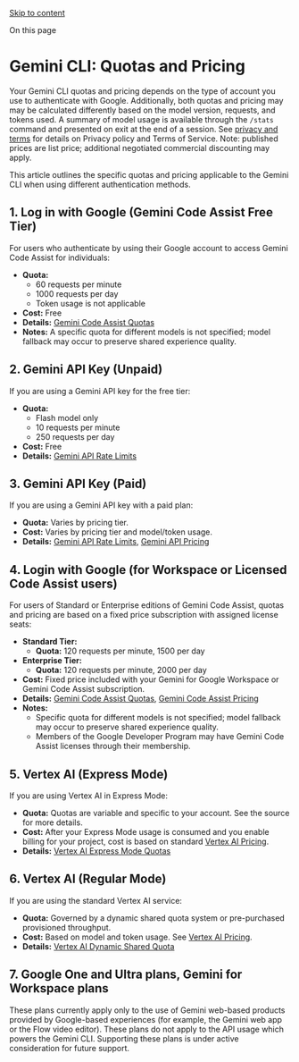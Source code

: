 [Skip to content](https://gemini-cli.xyz/docs/en/quota-and-pricing#VPContent)

On this page

# Gemini CLI: Quotas and Pricing [​](https://gemini-cli.xyz/docs/en/quota-and-pricing\#gemini-cli-quotas-and-pricing)

Your Gemini CLI quotas and pricing depends on the type of account you use to authenticate with Google. Additionally, both quotas and pricing may may be calculated differently based on the model version, requests, and tokens used. A summary of model usage is available through the `/stats` command and presented on exit at the end of a session. See [privacy and terms](https://gemini-cli.xyz/docs/en/tos-privacy) for details on Privacy policy and Terms of Service. Note: published prices are list price; additional negotiated commercial discounting may apply.

This article outlines the specific quotas and pricing applicable to the Gemini CLI when using different authentication methods.

## 1\. Log in with Google (Gemini Code Assist Free Tier) [​](https://gemini-cli.xyz/docs/en/quota-and-pricing\#_1-log-in-with-google-gemini-code-assist-free-tier)

For users who authenticate by using their Google account to access Gemini Code Assist for individuals:

- **Quota:**
  - 60 requests per minute
  - 1000 requests per day
  - Token usage is not applicable
- **Cost:** Free
- **Details:** [Gemini Code Assist Quotas](https://developers.google.com/gemini-code-assist/resources/quotas#quotas-for-agent-mode-gemini-cli)
- **Notes:** A specific quota for different models is not specified; model fallback may occur to preserve shared experience quality.

## 2\. Gemini API Key (Unpaid) [​](https://gemini-cli.xyz/docs/en/quota-and-pricing\#_2-gemini-api-key-unpaid)

If you are using a Gemini API key for the free tier:

- **Quota:**
  - Flash model only
  - 10 requests per minute
  - 250 requests per day
- **Cost:** Free
- **Details:** [Gemini API Rate Limits](https://ai.google.dev/gemini-api/docs/rate-limits)

## 3\. Gemini API Key (Paid) [​](https://gemini-cli.xyz/docs/en/quota-and-pricing\#_3-gemini-api-key-paid)

If you are using a Gemini API key with a paid plan:

- **Quota:** Varies by pricing tier.
- **Cost:** Varies by pricing tier and model/token usage.
- **Details:** [Gemini API Rate Limits](https://ai.google.dev/gemini-api/docs/rate-limits), [Gemini API Pricing](https://ai.google.dev/gemini-api/docs/pricing)

## 4\. Login with Google (for Workspace or Licensed Code Assist users) [​](https://gemini-cli.xyz/docs/en/quota-and-pricing\#_4-login-with-google-for-workspace-or-licensed-code-assist-users)

For users of Standard or Enterprise editions of Gemini Code Assist, quotas and pricing are based on a fixed price subscription with assigned license seats:

- **Standard Tier:**
  - **Quota:** 120 requests per minute, 1500 per day
- **Enterprise Tier:**
  - **Quota:** 120 requests per minute, 2000 per day
- **Cost:** Fixed price included with your Gemini for Google Workspace or Gemini Code Assist subscription.
- **Details:** [Gemini Code Assist Quotas](https://developers.google.com/gemini-code-assist/resources/quotas#quotas-for-agent-mode-gemini-cli), [Gemini Code Assist Pricing](https://cloud.google.com/products/gemini/pricing)
- **Notes:**
  - Specific quota for different models is not specified; model fallback may occur to preserve shared experience quality.
  - Members of the Google Developer Program may have Gemini Code Assist licenses through their membership.

## 5\. Vertex AI (Express Mode) [​](https://gemini-cli.xyz/docs/en/quota-and-pricing\#_5-vertex-ai-express-mode)

If you are using Vertex AI in Express Mode:

- **Quota:** Quotas are variable and specific to your account. See the source for more details.
- **Cost:** After your Express Mode usage is consumed and you enable billing for your project, cost is based on standard [Vertex AI Pricing](https://cloud.google.com/vertex-ai/pricing).
- **Details:** [Vertex AI Express Mode Quotas](https://cloud.google.com/vertex-ai/generative-ai/docs/start/express-mode/overview#quotas)

## 6\. Vertex AI (Regular Mode) [​](https://gemini-cli.xyz/docs/en/quota-and-pricing\#_6-vertex-ai-regular-mode)

If you are using the standard Vertex AI service:

- **Quota:** Governed by a dynamic shared quota system or pre-purchased provisioned throughput.
- **Cost:** Based on model and token usage. See [Vertex AI Pricing](https://cloud.google.com/vertex-ai/pricing).
- **Details:** [Vertex AI Dynamic Shared Quota](https://cloud.google.com/vertex-ai/generative-ai/docs/resources/dynamic-shared-quota)

## 7\. Google One and Ultra plans, Gemini for Workspace plans [​](https://gemini-cli.xyz/docs/en/quota-and-pricing\#_7-google-one-and-ultra-plans-gemini-for-workspace-plans)

These plans currently apply only to the use of Gemini web-based products provided by Google-based experiences (for example, the Gemini web app or the Flow video editor). These plans do not apply to the API usage which powers the Gemini CLI. Supporting these plans is under active consideration for future support.